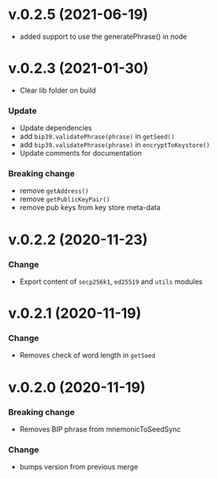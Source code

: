 # v.0.2.5 (2021-06-19)

- added support to use the generatePhrase() in node

# v.0.2.3 (2021-01-30)

- Clear lib folder on build

### Update

- Update dependencies
- add `bip39.validatePhrase(phrase)` in `getSeed()`
- add `bip39.validatePhrase(phrase)` in `encryptToKeystore()`
- Update comments for documentation

### Breaking change

- remove `getAddress()`
- remove `getPublicKeyPair()`
- remove pub keys from key store meta-data

# v.0.2.2 (2020-11-23)

### Change

- Export content of `secp256k1`, `ed25519` and `utils` modules

# v.0.2.1 (2020-11-19)

### Change

- Removes check of word length in `getSeed`

# v.0.2.0 (2020-11-19)

### Breaking change

- Removes BIP phrase from mnemonicToSeedSync

### Change

- bumps version from previous merge

